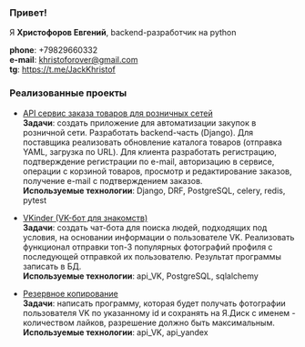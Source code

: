 ### Привет!
Я **Христофоров Евгений**, backend-разработчик на python

**phone**: +79829660332
\
**e-mail**: khristoforover@gmail.com
\
**tg**: https://t.me/JackKhristof

### Реализованные проекты
- [API сервис заказа товаров для розничных сетей](https://github.com/Khristoforr/python-final-diplom)
\
**Задачи**: создать приложение для автоматизации закупок в розничной сети. Разработать backend-часть
(Django). Для поставщика реализовать обновление каталога товаров (отправка YAML, загрузка по URL).
Для клиента разработать регистрацию, подтверждение регистрации по e-mail, авторизацию в сервисе,
операции с корзиной товаров, просмотр и редактирование заказов, получение e-mail с
подтверждением заказов.
\
**Используемые технологии**: Django, DRF, PostgreSQL, celery, redis, pytest


 - [VKinder (VK-бот для знакомств)](https://github.com/Khristoforr/ADPYDiploma)
\
**Задачи**: создать чат-бота для поиска людей, подходящих под условия, на основании информации о
пользователе VK. Реализовать функционал отправки топ-3 популярных фотографий профиля с
последующей отправкой их пользователю. Результат программы записать в БД.
\
**Используемые технологии**: api_VK, PostgreSQL, sqlalchemy


 - [Резервное копирование](https://github.com/Khristoforr/API_VK_PROJECT)
\
**Задачи**: написать программу, которая будет получать фотографии пользователя VK по указанному id и
сохранять на Я.Диск с именем - количеством лайков, разрешение должно быть максимальным.
\
**Используемые технологии**: api_VK, api_yandex

